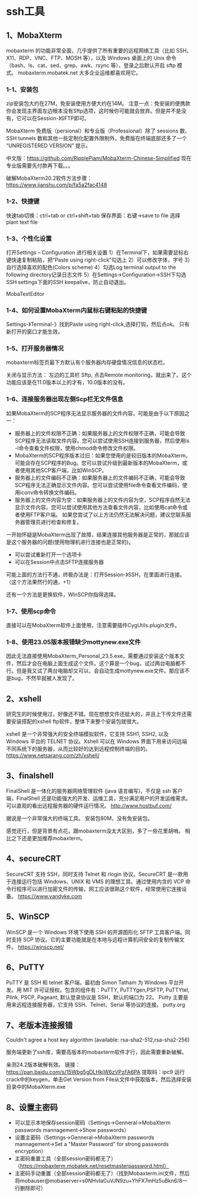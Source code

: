# ssh工具

## 1、MobaXterm
mobaxterm 的功能非常全面，几乎提供了所有重要的远程网络工具（比如 SSH、X11、RDP、VNC、FTP、MOSH 等），以及 Windows 桌面上的 Unix 命令（bash、ls、cat、sed、grep、awk、rsync 等），登录之后默认开启 sftp 模式。
mobaxterm.mobatek.net
大多企业运维都喜欢用它。

### 1-1、安装包
zip安装包大约在27M，免安装使用方便大约在14M。
注意一点：免安装的便携款你会发现主界面左边根本没有Sftp选项，这时候你可能就会放弃。但是并不是没有，它可以在Session-》SFTP即可。

MobaXterm 免费版（persional）和专业版（Professional）除了 sessions 数、SSH tunnels 数和其他一些定制化配置外限制外，免费版在终端底部还多了一个 “UNREGISTERED VERSION” 提示。

中文版：https://github.com/RipplePiam/MobaXterm-Chinese-Simplified
现在专业版需要先付款再下载。。。

破解MobaXterm20.2软件方法步骤：https://www.jianshu.com/p/fa5a2fac4148

### 1-2、快捷键
快速tab切换：ctrl+tab   or    ctrl+shift+tab
保存界面：右键->save to file    选择plant text file

### 1-3、个性化设置
打开Settings – Configuration 进行相关设置
1）在Terminal下，如果需要鼠标右键快速复制粘贴，把“Paste using right-click”勾选上
2）可以修改字体，字号
3）自行选择喜欢的配色(Colors scheme)
4）勾选Log terminal output to the following directory记录日志文件
5）在Settings->Configuration->SSH下勾选SSH settings下面的SSH keepalive，防止自动退出。

MobaTextEditor

### 1-4、如何设置MobaXterm内鼠标右键粘贴的快捷键
Settings-》Terminal-》找到Paste using right-click,选择打钩，然后点ok。
只有新打开的窗口才能生效。

### 1-5、打开服务器情况
mobaxterm标签页最下方默认有个服务器内存硬盘情况信息的状态栏。

关闭与显示方法：
左边的工具栏 Sftp, 点击Remote monitoring，就出来了。这个功能应该是在11.0版本以上的才有，10.0版本的没有。

### 1-6、连接服务器出现左侧Scp栏无文件信息
如果MobaXterm的SCP程序无法显示服务器的文件内容，可能是由于以下原因之一：
- 服务器上的文件权限不正确：如果服务器上的文件权限不正确，可能会导致SCP程序无法读取文件内容。您可以尝试使用SSH连接到服务器，然后使用ls -l命令查看文件权限，使用chmod命令修改文件权限。
- MobaXterm的SCP程序版本过旧：如果您使用的是较旧版本的MobaXterm，可能会存在SCP程序的Bug。您可以尝试升级到最新版本的MobaXterm，或者使用其他SCP客户端，比如WinSCP。
- 服务器上的文件编码不正确：如果服务器上的文件编码不正确，可能会导致SCP程序无法正确显示文件内容。您可以尝试使用file命令查看文件编码，使用iconv命令转换文件编码。
- 服务器上的文件内容为空：如果服务器上的文件内容为空，SCP程序自然无法显示文件内容。您可以尝试使用其他方法查看文件内容，比如使用cat命令或者使用FTP客户端。
如果您尝试了以上方法仍然无法解决问题，建议您联系服务器管理员进行检查和修复。

一开始怀疑是MobaXterm出现了故障，结果连接其他服务器是正常的，那就应该是这个服务器的问题(使用物理机进行连接也是正常的)。
- 可以尝试重新打开一个选项卡
- 可以在Session中点击SFTP连接服务器

可能上面的方法行不通，终极办法是：打开Session-》SSH，在里面进行连接。（这个方法果然行的通，+1）

还有一个方法是更换软件，WInSCP你指得选择。

### 1-7、使用scp命令
直接可以在MobaXterm软件上面使用，注意需要插件CygUtils.plugin文件。

### 1-8、使用23.05版本报错缺少mottynew.exe文件
因此无法直接使用MobaXterm_Personal_23.5.exe，需要通过安装这个版本文件，然后才会在电脑上面生成这个文件。这个算是一个bug，试过两台电脑都不行。但是我又试了两台电脑却又可以，会自动生成mottynew.exe文件。那应该不是bug，不然早就被人发现了。

## 2、xshell
研究生的时候使用过，好像还不错。现在想想文件还挺大的，并且上下传文件还需要安装搭配的xshell ftp软件，整体下来整个安装包就很大。

xshell 是一个非常强大的安全终端模拟软件，它支持 SSH1, SSH2, 以及 Windows 平台的 TELNET 协议。Xshell 可以在 Windows 界面下用来访问远端不同系统下的服务器，从而比较好的达到远程控制终端的目的。
https://www.netsarang.com/zh/xshell/

## 3、finalshell
FinalShell 是一体化的服务器网络管理软件 (java 语言编写)，不仅是 ssh 客户端，FinalShell 还是功能强大的开发、运维工具，充分满足用户的开发运维需求。
可以直观的看出远程服务器的硬件运行情况。
http://www.hostbuf.com/

据说是一个非常强大的终端工具。
安装包80M，没有免安装包。

感觉还行，但是背景有点花，跟mobaxterm没太大区别，多了一些花里胡哨。
相比之下还是更加推荐mobaxterm。

## 4、secureCRT
SecureCRT 支持 SSH，同时支持 Telnet 和 rlogin 协议。SecureCRT 是一款用于连接运行包括 Windows、UNIX 和 VMS 的理想工具。通过使用内含的 VCP 命令行程序可以进行加密文件的传输，网工应该很熟这个软件，经常使用它连接设备。
https://www.vandyke.com

## 5、WinSCP
WinSCP 是一个 Windows 环境下使用 SSH 的开源图形化 SFTP 工具客户端。同时支持 SCP 协议。它的主要功能就是在本地与远程计算机间安全的复制传输文件。
https://winscp.net/

## 6、PuTTY
PuTTY 是 SSH 和 telnet 客户端，最初由 Simon Tatham 为 Windows 平台开发。用 MIT 许可证授权。包含的组件有：PuTTY, PuTTYgen,PSFTP, PuTTYtel, Plink, PSCP, Pageant, 默认登录协议是 SSH，默认的端口为 22。
Putty 主要是用来远程连接服务器，它支持 SSH、Telnet、Serial 等协议的连接。
putty.org

## 7、老版本连接报错
Couldn't agree a host key algorithm (available: rsa-sha2-512,rsa-sha2-256)

服务端更新了ssh库，需要高版本的mobaxterm软件才行，因此需要重新破解。

亲测24.2版本破解有效。
链接：https://pan.baidu.com/s/15Wbg5gDLHkjW6zVPzFA6PA
提取码：ipc9
运行crack中的keygen，单击Get Version from File从文件中获取版本，然后选择安装目录中的MobaXterm.exe

## 8、设置主密码
- 可以显示本地保存session密码（Settings->Genneral->MobaXterm passwords mannagement->Show passwords）
- 设置主密码（Settings->Genneral->MobaXterm passwords mannagement->Set a "Master Password" for strong passwords encryption）
- 主密码重置工具（全部session密码都无了）（https://mobaxterm.mobatek.net/resetmasterpassword.html）
- 主密码手动重置（全部session密码都无了）（找到Mobaxterm.ini文件，然后将mobauser@mobaserver=s0NHvIaCuVJN9zu+YhFX7mHz5uBkn6/8一行删除即可）

